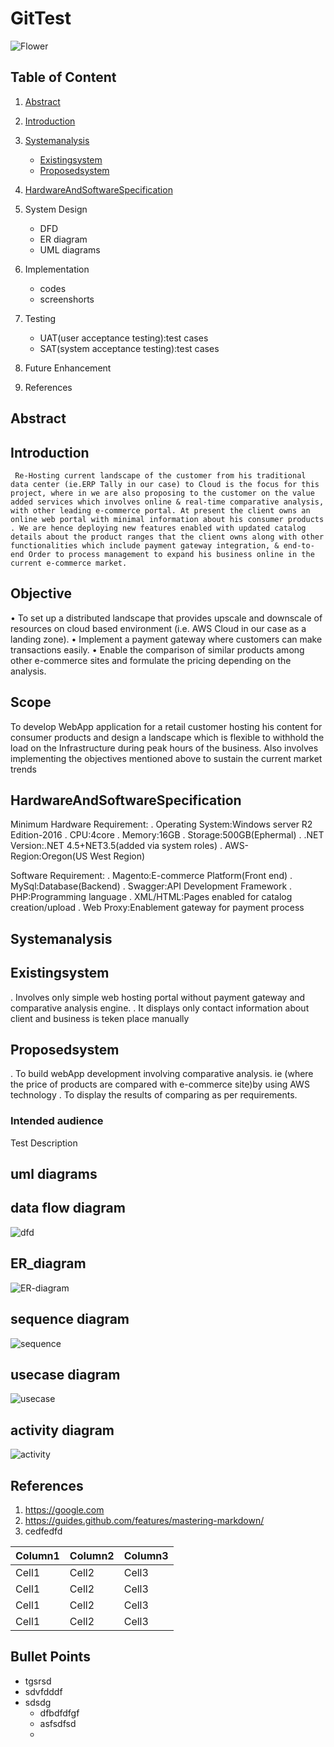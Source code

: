 # GitTest

![Flower](https://github.com/asimmhd/GitTest/blob/master/images/download.jpg)

## Table of Content

1. [Abstract](#abstract)
2. [Introduction](#introduction)
    
3. [Systemanalysis](#systemanalysis)
    * [Existingsystem](#existingsystem)
    * [Proposedsystem](#proposedsystem)
4. [HardwareAndSoftwareSpecification](#HardwareAndSoftwareSpecification)    

5. System Design
   * DFD
   * ER diagram
   * UML diagrams
6. Implementation
    * codes
    * screenshorts
7. Testing
    * UAT(user acceptance testing):test cases
    * SAT(system acceptance testing):test cases
8. Future Enhancement
9. References


## Abstract


## Introduction

     Re-Hosting current landscape of the customer from his traditional data center (ie.ERP Tally in our case) to Cloud is the focus for this project, where in we are also proposing to the customer on the value added services which involves online & real-time comparative analysis, with other leading e-commerce portal. At present the client owns an online web portal with minimal information about his consumer products . We are hence deploying new features enabled with updated catalog details about the product ranges that the client owns along with other functionalities which include payment gateway integration, & end-to-end Order to process management to expand his business online in the current e-commerce market.
## Objective
•   To set up a distributed landscape that provides upscale and downscale of resources on cloud based environment (i.e. AWS Cloud in our case as a landing zone).
•	Implement a payment gateway where customers can make transactions easily.
•   Enable the comparison of similar products among other e-commerce sites and formulate the pricing depending on the analysis.

## Scope
To develop WebApp application for a retail customer hosting his content for consumer products and design a landscape which is flexible to withhold the load on the Infrastructure during peak hours of the business. Also involves implementing the objectives mentioned above to sustain the current market trends

## HardwareAndSoftwareSpecification

Minimum Hardware Requirement:
.  Operating System:Windows server R2 Edition-2016
.  CPU:4core
.  Memory:16GB
.  Storage:500GB(Ephermal)
.  .NET Version:.NET 4.5+NET3.5(added via system roles)
.  AWS-Region:Oregon(US West Region)

Software Requirement:
.  Magento:E-commerce Platform(Front end)
.  MySql:Database(Backend)
.  Swagger:API Development Framework
.  PHP:Programming language
.  XML/HTML:Pages enabled for catalog creation/upload
.  Web Proxy:Enablement gateway for payment process
## Systemanalysis

## Existingsystem
.   Involves only simple web hosting portal without payment gateway and comparative analysis engine.
.   It displays only contact information about client and business is teken place manually
## Proposedsystem
.   To build webApp development involving comparative analysis. ie (where the price of products are compared with e-commerce site)by using AWS technology
.   To display the results of comparing as per requirements.

### Intended audience

Test Description


## uml diagrams
## data flow diagram
![dfd](https://github.com/asimmhd/GitTest/blob/master/images/modidfd.PNG)
## ER_diagram
![ER-diagram](https://github.com/asimmhd/GitTest/blob/master/images/ERdiagram.PNG)
## sequence diagram
![sequence](https://github.com/asimmhd/GitTest/blob/master/images/sequence.jpg)
## usecase diagram
![usecase](https://github.com/asimmhd/GitTest/blob/master/images/modiusecase.jpg)
## activity diagram
![activity](https://github.com/asimmhd/GitTest/blob/master/images/activity.jpg)

## References

1. https://google.com
2. https://guides.github.com/features/mastering-markdown/
3. cedfedfd

|Column1|Column2|Column3|
|---|---|---|
|Cell1|Cell2|Cell3|
|Cell1|Cell2|Cell3|
|Cell1|Cell2|Cell3|
|Cell1|Cell2|Cell3|































































## Bullet Points 

* tgsrsd
* sdvfdddf
* sdsdg
    * dfbdfdfgf
    * asfsdfsd
    * 